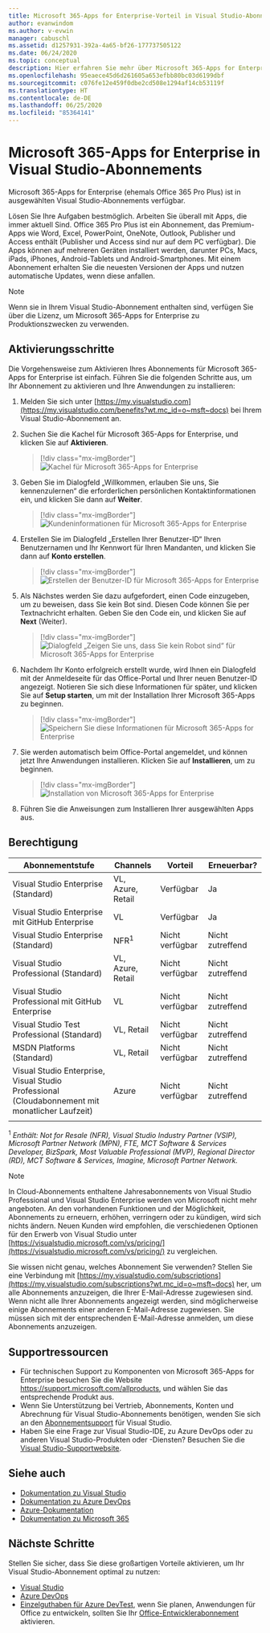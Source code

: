 ```yaml
---
title: Microsoft 365-Apps for Enterprise-Vorteil in Visual Studio-Abonnements | Microsoft-Dokumentation
author: evanwindom
ms.author: v-evwin
manager: cabuschl
ms.assetid: d1257931-392a-4a65-bf26-177737505122
ms.date: 06/24/2020
ms.topic: conceptual
description: Hier erfahren Sie mehr über Microsoft 365-Apps for Enterprise und die Installation.
ms.openlocfilehash: 95eaece45d6d261605a653efbb80bc03d6199dbf
ms.sourcegitcommit: c076fe12e459f0dbe2cd508e1294af14cb53119f
ms.translationtype: HT
ms.contentlocale: de-DE
ms.lasthandoff: 06/25/2020
ms.locfileid: "85364141"
---
```

# <a name="microsoft-365-apps-for-enterprise-in-visual-studio-subscriptions"></a>Microsoft 365-Apps for Enterprise in Visual Studio-Abonnements
Microsoft 365-Apps for Enterprise (ehemals Office 365 Pro Plus) ist in ausgewählten Visual Studio-Abonnements verfügbar. 

Lösen Sie Ihre Aufgaben bestmöglich. Arbeiten Sie überall mit Apps, die immer aktuell Sind. Office 365 Pro Plus ist ein Abonnement, das Premium-Apps wie Word, Excel, PowerPoint, OneNote, Outlook, Publisher und Access enthält (Publisher und Access sind nur auf dem PC verfügbar). Die Apps können auf mehreren Geräten installiert werden, darunter PCs, Macs, iPads, iPhones, Android-Tablets und Android-Smartphones. Mit einem Abonnement erhalten Sie die neuesten Versionen der Apps und nutzen automatische Updates, wenn diese anfallen.

> [!NOTE]
> Wenn sie in Ihrem Visual Studio-Abonnement enthalten sind, verfügen Sie über die Lizenz, um Microsoft 365-Apps for Enterprise zu Produktionszwecken zu verwenden.  

## <a name="activation-steps"></a>Aktivierungsschritte
Die Vorgehensweise zum Aktivieren Ihres Abonnements für Microsoft 365-Apps for Enterprise ist einfach.  Führen Sie die folgenden Schritte aus, um Ihr Abonnement zu aktivieren und Ihre Anwendungen zu installieren:

1. Melden Sie sich unter [https://my.visualstudio.com](https://my.visualstudio.com/benefits?wt.mc_id=o~msft~docs) bei Ihrem Visual Studio-Abonnement an.
1. Suchen Sie die Kachel für Microsoft 365-Apps for Enterprise, und klicken Sie auf **Aktivieren**.
   > [!div class="mx-imgBorder"]
   > ![Kachel für Microsoft 365-Apps for Enterprise](_img/microsoft-365-apps-for-enterprise/tile-activate.png "Klicken Sie auf „Aktivieren“, um mit Ihrem Abonnement zu beginnen.")

1. Geben Sie im Dialogfeld „Willkommen, erlauben Sie uns, Sie kennenzulernen“ die erforderlichen persönlichen Kontaktinformationen ein, und klicken Sie dann auf **Weiter**.
   > [!div class="mx-imgBorder"]
   > ![Kundeninformationen für Microsoft 365-Apps for Enterprise](_img/microsoft-365-apps-for-enterprise/get-to-know-you.png "Geben Sie Ihre Kontaktinformationen ein.")

1. Erstellen Sie im Dialogfeld „Erstellen Ihrer Benutzer-ID“ Ihren Benutzernamen und Ihr Kennwort für Ihren Mandanten, und klicken Sie dann auf **Konto erstellen**.
   > [!div class="mx-imgBorder"]
   > ![Erstellen der Benutzer-ID für Microsoft 365-Apps for Enterprise](_img/microsoft-365-apps-for-enterprise/create-your-user-id.png "Erstellen Sie Ihre Benutzer-ID und ein Kennwort.")

1. Als Nächstes werden Sie dazu aufgefordert, einen Code einzugeben, um zu beweisen, dass Sie kein Bot sind.  Diesen Code können Sie per Textnachricht erhalten.  Geben Sie den Code ein, und klicken Sie auf **Next** (Weiter). 
   > [!div class="mx-imgBorder"]
   > ![Dialogfeld „Zeigen Sie uns, dass Sie kein Robot sind“ für Microsoft 365-Apps for Enterprise](_img/microsoft-365-apps-for-enterprise/prove-youre-not-a-robot.png "Fordern Sie einen Code an, und geben Sie ihn ein, um fortzufahren.")

1. Nachdem Ihr Konto erfolgreich erstellt wurde, wird Ihnen ein Dialogfeld mit der Anmeldeseite für das Office-Portal und Ihrer neuen Benutzer-ID angezeigt.  Notieren Sie sich diese Informationen für später, und klicken Sie auf **Setup starten**, um mit der Installation Ihrer Microsoft 365-Apps zu beginnen.
   > [!div class="mx-imgBorder"]
   > ![Speichern Sie diese Informationen für Microsoft 365-Apps for Enterprise](_img/microsoft-365-apps-for-enterprise/save-this-info.png "Speichern Sie Ihre neue Benutzer-ID und den Link zum Office-Portal.")

1. Sie werden automatisch beim Office-Portal angemeldet, und können jetzt Ihre Anwendungen installieren.  Klicken Sie auf **Installieren**, um zu beginnen.
   > [!div class="mx-imgBorder"]
   > ![Installation von Microsoft 365-Apps for Enterprise](_img/microsoft-365-apps-for-enterprise/install-your-office-apps.png "Klicken Sie auf „Installieren“, um Ihre Anwendungen zu installieren.")
1. Führen Sie die Anweisungen zum Installieren Ihrer ausgewählten Apps aus.  

## <a name="eligibility"></a>Berechtigung

| Abonnementstufe                                                 |     Channels                                            | Vorteil                                                          | Erneuerbar?    |
|--------------------------------------------------------------------|---------------------------------------------------------|------------------------------------------------------------------|---------------|
| Visual Studio Enterprise (Standard)   | VL, Azure, Retail| Verfügbar       |  Ja          |
| Visual Studio Enterprise mit GitHub Enterprise  | VL | Verfügbar       |  Ja          |
| Visual Studio Enterprise (Standard)   | NFR<sup>1</sup> | Nicht verfügbar       |  Nicht zutreffend          |
| Visual Studio Professional (Standard) | VL, Azure, Retail                                       | Nicht verfügbar                                                            |  Nicht zutreffend          |
| Visual Studio Professional mit GitHub Enterprise | VL | Nicht verfügbar         |  Nicht zutreffend          |
| Visual Studio Test Professional (Standard)                         | VL, Retail                                              | Nicht verfügbar                                             |  Nicht zutreffend          |
| MSDN Platforms (Standard)                                          | VL, Retail                                              | Nicht verfügbar                                              |  Nicht zutreffend          |
| Visual Studio Enterprise, Visual Studio Professional (Cloudabonnement mit monatlicher Laufzeit) | Azure | Nicht verfügbar | Nicht zutreffend |
|  |

<sup>1</sup> *Enthält:  Not for Resale (NFR), Visual Studio Industry Partner (VSIP), Microsoft Partner Network (MPN), FTE, MCT Software & Services Developer, BizSpark, Most Valuable Professional (MVP), Regional Director (RD), MCT Software & Services, Imagine, Microsoft Partner Network.*

> [!NOTE]
> In Cloud-Abonnements enthaltene Jahresabonnements von Visual Studio Professional und Visual Studio Enterprise werden von Microsoft nicht mehr angeboten. An den vorhandenen Funktionen und der Möglichkeit, Abonnements zu erneuern, erhöhen, verringern oder zu kündigen, wird sich nichts ändern. Neuen Kunden wird empfohlen, die verschiedenen Optionen für den Erwerb von Visual Studio unter [https://visualstudio.microsoft.com/vs/pricing/](https://visualstudio.microsoft.com/vs/pricing/) zu vergleichen.

Sie wissen nicht genau, welches Abonnement Sie verwenden?  Stellen Sie eine Verbindung mit [https://my.visualstudio.com/subscriptions](https://my.visualstudio.com/subscriptions?wt.mc_id=o~msft~docs) her, um alle Abonnements anzuzeigen, die Ihrer E-Mail-Adresse zugewiesen sind. Wenn nicht alle Ihrer Abonnements angezeigt werden, sind möglicherweise einige Abonnements einer anderen E-Mail-Adresse zugewiesen.  Sie müssen sich mit der entsprechenden E-Mail-Adresse anmelden, um diese Abonnements anzuzeigen.

## <a name="support-resources"></a>Supportressourcen
- Für technischen Support zu Komponenten von Microsoft 365-Apps for Enterprise besuchen Sie die Website https://support.microsoft.com/allproducts, und wählen Sie das entsprechende Produkt aus.
- Wenn Sie Unterstützung bei Vertrieb, Abonnements, Konten und Abrechnung für Visual Studio-Abonnements benötigen, wenden Sie sich an den [Abonnementsupport](https://visualstudio.microsoft.com/subscriptions/support/) für Visual Studio.
- Haben Sie eine Frage zur Visual Studio-IDE, zu Azure DevOps oder zu anderen Visual Studio-Produkten oder -Diensten?  Besuchen Sie die [Visual Studio-Supportwebsite](https://visualstudio.microsoft.com/support/).

## <a name="see-also"></a>Siehe auch
- [Dokumentation zu Visual Studio](https://docs.microsoft.com/visualstudio/)
- [Dokumentation zu Azure DevOps](https://docs.microsoft.com/azure/devops/)
- [Azure-Dokumentation](https://docs.microsoft.com/azure/)
- [Dokumentation zu Microsoft 365](https://docs.microsoft.com/microsoft-365/)

## <a name="next-steps"></a>Nächste Schritte
Stellen Sie sicher, dass Sie diese großartigen Vorteile aktivieren, um Ihr Visual Studio-Abonnement optimal zu nutzen:
- [Visual Studio](vs-ide-benefit.md)
- [Azure DevOps](vs-azure-devops.md)
- [Einzelguthaben für Azure DevTest](vs-azure.md), wenn Sie planen, Anwendungen für Office zu entwickeln, sollten Sie Ihr [Office-Entwicklerabonnement](vs-office-dev.md) aktivieren.